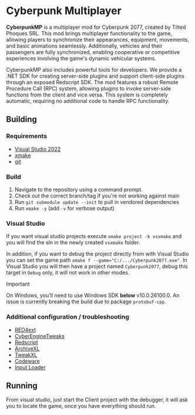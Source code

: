 # Cyberpunk Multiplayer

**CyberpunkMP** is a multiplayer mod for Cyberpunk 2077, created by Tilted 
Phoques SRL. This mod brings multiplayer functionality to the game, allowing 
players to synchronize their appearances, equipment, movements, and basic 
animations seamlessly. Additionally, vehicles and their passengers are fully 
synchronized, enabling cooperative or competitive experiences involving the 
game's dynamic vehicular systems.

CyberpunkMP also includes powerful tools for developers. We provide a .NET SDK 
for creating server-side plugins and support client-side plugins through an 
exposed Redscript SDK. The mod features a robust Remote Procedure Call (RPC) 
system, allowing plugins to invoke server-side functions from the client and 
vice versa. This system is completely automatic, requiring no additional code 
to handle RPC functionality.

## Building

### Requirements
- [Visual Studio 2022](https://visualstudio.microsoft.com/downloads/)
- [xmake](https://github.com/xmake-io/xmake/releases)
- [git](https://git-scm.com/downloads)

### Build
1. Navigate to the repository using a command prompt.
2. Check out the correct branch/tag if you're not working against main
3. Run `git submodule update --init` to pull in vendored dependencies
4. Run `xmake -y` (add `-v` for verbose output)

### Visual Studio

If you want visual studio projects execute `xmake project -k vsxmake` and you 
will find the sln in the newly created `vsxmake` folder.

In addition, if you want to debug the project directly from with Visual Studio
you can set the game path `xmake f --game="C:/.../Cyberpunk2077.exe"`. In Visual
Studio you will then have a project named `Cyberpunk2077`, debug this target in
`Debug` only, it will not work in other modes.

> [!IMPORTANT]
> On Windows, you'll need to use Windows SDK **below** v10.0.26100.0. An issue
> is currently breaking the build due to package `protobuf-cpp`.

### Additional configuration / troubleshooting

- [RED4ext](https://github.com/WopsS/RED4ext/releases)
- [CyberEngineTweaks](https://github.com/maximegmd/CyberEngineTweaks/releases)
- [Redscript](https://github.com/jac3km4/redscript/releases/)
- [ArchiveXL](https://github.com/psiberx/cp2077-archive-xl/releases/)
- [TweakXL](https://github.com/psiberx/cp2077-tweak-xl/releases/)
- [Codeware](https://github.com/psiberx/cp2077-codeware/releases/)
- [Input Loader](https://github.com/jackhumbert/cyberpunk2077-input-loader/releases)

## Running

From visual studio, just start the Client project with the debugger, it will 
ask you to locate the game, once you have everything should run.
